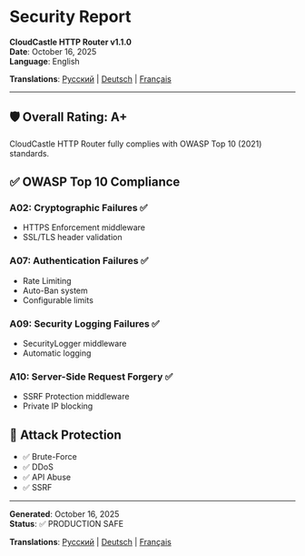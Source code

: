 # Security Report

**CloudCastle HTTP Router v1.1.0**  
**Date**: October 16, 2025  
**Language**: English

**Translations**: [Русский](../../ru/reports/security.md) | [Deutsch](../../de/reports/security.md) | [Français](../../fr/reports/security.md)

---

## 🛡️ Overall Rating: A+

CloudCastle HTTP Router fully complies with OWASP Top 10 (2021) standards.

## ✅ OWASP Top 10 Compliance

### A02: Cryptographic Failures ✅
- HTTPS Enforcement middleware
- SSL/TLS header validation

### A07: Authentication Failures ✅
- Rate Limiting
- Auto-Ban system
- Configurable limits

### A09: Security Logging Failures ✅
- SecurityLogger middleware
- Automatic logging

### A10: Server-Side Request Forgery ✅
- SSRF Protection middleware
- Private IP blocking

## 🚫 Attack Protection

- ✅ Brute-Force
- ✅ DDoS
- ✅ API Abuse
- ✅ SSRF

---

**Generated**: October 16, 2025  
**Status**: ✅ PRODUCTION SAFE

**Translations**: [Русский](../../ru/reports/security.md) | [Deutsch](../../de/reports/security.md) | [Français](../../fr/reports/security.md)
